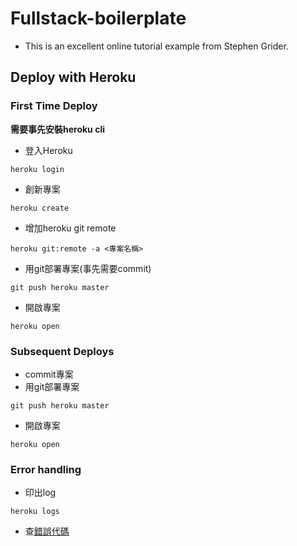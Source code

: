 # Fullstack-boilerplate

* This is an excellent online tutorial example from Stephen Grider.

## Deploy with Heroku

### First Time Deploy
**需要事先安裝heroku cli**
- 登入Heroku
```
heroku login
```
- 創新專案
```
heroku create
```
- 增加heroku git remote
```
heroku git:remote -a <專案名稱>
```
- 用git部署專案(事先需要commit)
```
git push heroku master
```
- 開啟專案
```
heroku open
```

### Subsequent Deploys
- commit專案
- 用git部署專案
```
git push heroku master
```
- 開啟專案
```
heroku open
```

### Error handling

- 印出log
```
heroku logs
```
- 查[錯誤代碼](https://devcenter.heroku.com/articles/error-codes)


